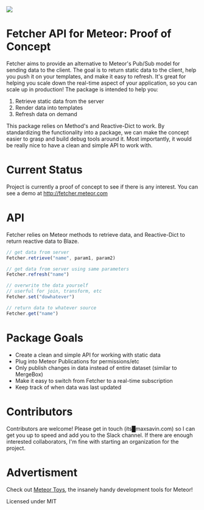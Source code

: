 <img src="https://raw.githubusercontent.com/msavin/Fetcher/master/public/meme.jpg">

# Fetcher API for Meteor: Proof of Concept

Fetcher aims to provide an alternative to Meteor's Pub/Sub model for sending data to the client. The goal is to return static data to the client, help you push it on your templates, and make it easy to refresh. It's great for helping you scale down the real-time aspect of your application, so you can scale up in production! The package is intended to help you:

1. Retrieve static data from the server
2. Render data into templates
3. Refresh data on demand 

This package relies on Method's and Reactive-Dict to work. By standardizing the functionality into a package, we can make the concept easier to grasp and build debug tools around it. Most importantly, it would be really nice to have a clean and simple API to work with. 

# Current Status

Project is currently a proof of concept to see if there is any interest. You can see a demo at <a href="http://fetcher.meteor.com">http://fetcher.meteor.com</a>

# API

Fetcher relies on Meteor methods to retrieve data, and Reactive-Dict to return reactive data to Blaze.
```javascript
// get data from server
Fetcher.retrieve("name", param1, param2)

// get data from server using same parameters
Fetcher.refresh("name")

// overwrite the data yourself
// userful for join, transform, etc
Fetcher.set("dowhatever")  

// return data to whatever source
Fetcher.get("name")
```

# Package Goals

 - Create a clean and simple API for working with static data
 - Plug into Meteor Publications for permissions/etc
 - Only publish changes in data instead of entire dataset (similar to MergeBox)
 - Make it easy to switch from Fetcher to a real-time subscription
 - Keep track of when data was last updated

# Contributors
Contributors are welcome! Please get in touch (its█maxsavin.com) so I can get you up to speed and add you to the Slack channel. If there are enough interested collaborators, I'm fine with starting an organization for the project.

# Advertisment
Check out <a href="http://meteor.toys">Meteor Toys</a>, the insanely handy development tools for Meteor!

Licensed under MIT